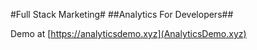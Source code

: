 #Full Stack Marketing#
##Analytics For Developers##

Demo at [https://analyticsdemo.xyz](AnalyticsDemo.xyz)